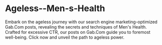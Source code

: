 # Ageless--Men-s-Health
Embark on the ageless journey with our search engine marketing-optimized Gab.Com posts, revealing the secrets and techniques of Men's Health. Crafted for excessive CTR, our posts on Gab.Com guide you to foremost well-being. Click now and unveil the path to ageless power.
